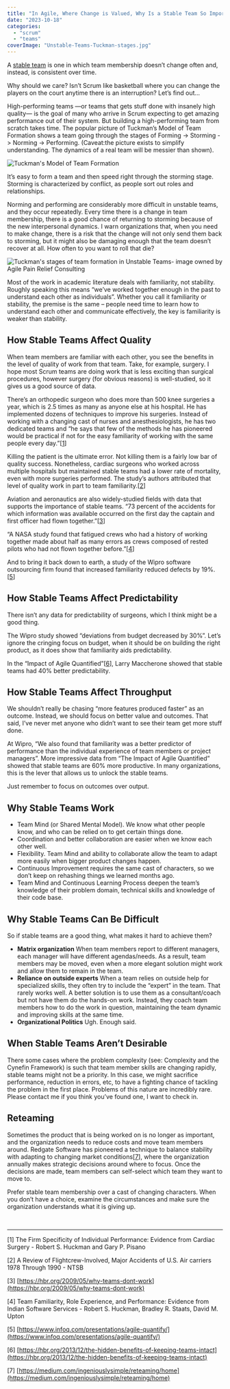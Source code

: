 ```yaml
---
title: "In Agile, Where Change is Valued, Why Is a Stable Team So Important?"
date: "2023-10-18"
categories: 
  - "scrum"
  - "teams"
coverImage: "Unstable-Teams-Tuckman-stages.jpg"
---
```


A [stable team](/glossary/stable-teams) is one in which team membership doesn’t change often and, instead, is consistent over time.

Why should we care? Isn’t Scrum like basketball where you can change the players on the court anytime there is an interruption? Let’s find out…

High-performing teams —or teams that gets stuff done with insanely high quality— is the goal of many who arrive in Scrum expecting to get amazing performance out of their system. But building a high-performing team from scratch takes time. The popular picture of Tuckman’s Model of Team Formation shows a team going through the stages of Forming -> Storming -> Norming -> Performing. (Caveat:the picture exists to simplify understanding. The dynamics of a real team will be messier than shown).

![Tuckman's Model of Team Formation](images/Tuckmans-Model.jpg)

It’s easy to form a team and then speed right through the storming stage. Storming is characterized by conflict, as people sort out roles and relationships.

Norming and performing are considerably more difficult in unstable teams, and they occur repeatedly. Every time there is a change in team membership, there is a good chance of returning to storming because of the new interpersonal dynamics. I warn organizations that, when you need to make change, there is a risk that the change will not only send them back to storming, but it might also be damaging enough that the team doesn’t recover at all. How often to you want to roll that die?

![Tuckman's stages of team formation in Unstable Teams- image owned by Agile Pain Relief Consulting](images/Unstable-Teams-Tuckman-stages.jpg)

Most of the work in academic literature deals with familiarity, not stability. Roughly speaking this means “we’ve worked together enough in the past to understand each other as individuals”. Whether you call it familiarity or stability, the premise is the same – people need time to learn how to understand each other and communicate effectively, the key is familiarity is weaker than stability.

## How Stable Teams Affect Quality

When team members are familiar with each other, you see the benefits in the level of quality of work from that team. Take, for example, surgery. I hope most Scrum teams are doing work that is less exciting than surgical procedures, however surgery (for obvious reasons) is well-studied, so it gives us a good source of data.

There’s an orthopedic surgeon who does more than 500 knee surgeries a year, which is 2.5 times as many as anyone else at his hospital. He has implemented dozens of techniques to improve his surgeries. Instead of working with a changing cast of nurses and anesthesiologists, he has two dedicated teams and “he says that few of the methods he has pioneered would be practical if not for the easy familiarity of working with the same people every day.”\[[1](#footnotes)\]

Killing the patient is the ultimate error. Not killing them is a fairly low bar of quality success. Nonetheless, cardiac surgeons who worked across multiple hospitals but maintained stable teams had a lower rate of mortality, even with more surgeries performed. The study’s authors attributed that level of quality work in part to team familiarity.\[[2](#footnotes)\]

Aviation and aeronautics are also widely-studied fields with data that supports the importance of stable teams. “73 percent of the accidents for which information was available occurred on the first day the captain and first officer had flown together.”\[[3](#footnotes)\]

“A NASA study found that fatigued crews who had a history of working together made about half as many errors as crews composed of rested pilots who had not flown together before.”\[[4](#footnotes)\]

And to bring it back down to earth, a study of the Wipro software outsourcing firm found that increased familiarity reduced defects by 19%.\[[5](#footnotes)\]

## How Stable Teams Affect Predictability

There isn’t any data for predictability of surgeons, which I think might be a good thing.

The Wipro study showed “deviations from budget decreased by 30%”. Let’s ignore the cringing focus on budget, when it should be on building the right product, as it does show that familiarity aids predictability.

In the “Impact of Agile Quantified”\[[6](#footnotes)\], Larry Maccherone showed that stable teams had 40% better predictability.

## How Stable Teams Affect Throughput

We shouldn’t really be chasing “more features produced faster” as an outcome. Instead, we should focus on better value and outcomes. That said, I’ve never met anyone who didn’t want to see their team get more stuff done.

At Wipro, “We also found that familiarity was a better predictor of performance than the individual experience of team members or project managers”. More impressive data from “The Impact of Agile Quantified” showed that stable teams are 60% more productive. In many organizations, this is the lever that allows us to unlock the stable teams.

Just remember to focus on outcomes over output.

## Why Stable Teams Work

- Team Mind (or Shared Mental Model). We know what other people know, and who can be relied on to get certain things done.
- Coordination and better collaboration are easier when we know each other well.
- Flexibility. Team Mind and ability to collaborate allow the team to adapt more easily when bigger product changes happen.
- Continuous Improvement requires the same cast of characters, so we don’t keep on rehashing things we learned months ago.
- Team Mind and Continuous Learning Process deepen the team’s knowledge of their problem domain, technical skills and knowledge of their code base.

## Why Stable Teams Can Be Difficult

So if stable teams are a good thing, what makes it hard to achieve them?

- **Matrix organization** When team members report to different managers, each manager will have different agendas/needs. As a result, team members may be moved, even when a more elegant solution might work and allow them to remain in the team.
- **Reliance on outside experts** When a team relies on outside help for specialized skills, they often try to include the “expert” in the team. That rarely works well. A better solution is to use them as a consultant/coach but not have them do the hands-on work. Instead, they coach team members how to do the work in question, maintaining the team dynamic and improving skills at the same time.
- **Organizational Politics** Ugh. Enough said.

## When Stable Teams Aren’t Desirable

There some cases where the problem complexity (see: Complexity and the Cynefin Framework) is such that team member skills are changing rapidly, stable teams might not be a priority. In this case, we might sacrifice performance, reduction in errors, etc, to have a fighting chance of tackling the problem in the first place. Problems of this nature are incredibly rare. Please contact me if you think you’ve found one, I want to check in.

## Reteaming

Sometimes the product that is being worked on is no longer as important, and the organization needs to reduce costs and move team members around. Redgate Software has pioneered a technique to balance stability with adapting to changing market conditions\[[7](#footnotes)\], where the organization annually makes strategic decisions around where to focus. Once the decisions are made, team members can self-select which team they want to move to.

Prefer stable team membership over a cast of changing characters. When you don’t have a choice, examine the circumstances and make sure the organization understands what it is giving up.

 

* * *

\[1\] The Firm Specificity of Individual Performance: Evidence from Cardiac Surgery - Robert S. Huckman and Gary P. Pisano

\[2\] A Review of Flightcrew-Involved, Major Accidents of U.S. Air carriers 1978 Through 1990 - NTSB

\[3\] [https://hbr.org/2009/05/why-teams-dont-work](https://hbr.org/2009/05/why-teams-dont-work)

\[4\] Team Familiarity, Role Experience, and Performance: Evidence from Indian Software Services - Robert S. Huckman, Bradley R. Staats, David M. Upton

\[5\] [https://www.infoq.com/presentations/agile-quantify/](https://www.infoq.com/presentations/agile-quantify/)

\[6\] [https://hbr.org/2013/12/the-hidden-benefits-of-keeping-teams-intact](https://hbr.org/2013/12/the-hidden-benefits-of-keeping-teams-intact)

\[7\] [https://medium.com/ingeniouslysimple/reteaming/home](https://medium.com/ingeniouslysimple/reteaming/home)
